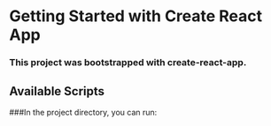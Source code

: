 #  Getting Started with Create React App

###   This project was bootstrapped with create-react-app.

##   Available Scripts

###In the project directory, you can run:
